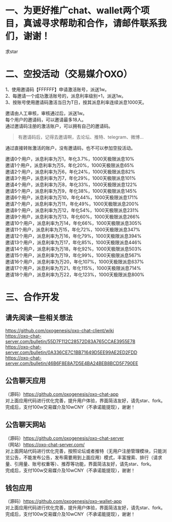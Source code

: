 # 一、为更好推广chat、wallet两个项目，真诚寻求帮助和合作，请邮件联系我们，谢谢！
求star

# 二、空投活动（交易媒介OXO）
1、使用邀请码【FFFFFF】申请激活账号，派送1w。  
2、每邀请一个成功激活账号的，派息利率级别+1，派送1w。  
3、按账号使用邀请码激活当日为T日，按其派息利率连续派息1000天。  

邀请由人工审核，审核通过后，派送1w。  
每个用户的邀请码，可以邀请最多18人。  
通过邀请码注册的激活账户，可以拥有自己的邀请码。  
> 有邀请码后，记得去邀请啊，去论坛、推特、telegram、微博...  

通过直接转账激活的账户，没有邀请码，也不可以参加空投活动。  

邀请0个用户，派息利率为万1，年化3.7%，1000天极限派息10%  
邀请1个用户，派息利率为万5，年化20%，1000天极限派息65%  
邀请2个用户，派息利率为万6，年化24%，1000天极限派息82%  
邀请3个用户，派息利率为万7，年化29%，1000天极限派息101%  
邀请4个用户，派息利率为万8，年化33%，1000天极限派息122%  
邀请5个用户，派息利率为万9，年化38%，1000天极限派息145%  
邀请6个用户，派息利率为万10，年化44%，1000天极限派息171%  
邀请7个用户，派息利率为万11，年化49%，1000天极限派息200%  
邀请8个用户，派息利率为万12，年化54%，1000天极限派息231%  
邀请9个用户，派息利率为万13，年化60%，1000天极限派息266%  
邀请10个用户，派息利率为万14，年化66%，1000天极限派息305%  
邀请11个用户，派息利率为万15，年化72%，1000天极限派息347%  
邀请12个用户，派息利率为万16，年化79%，1000天极限派息394%  
邀请13个用户，派息利率为万17，年化85%，1000天极限派息446%  
邀请14个用户，派息利率为万18，年化92%，1000天极限派息503%  
邀请15个用户，派息利率为万19，年化99%，1000天极限派息567%  
邀请16个用户，派息利率为万20，年化107%，1000天极限派息637%  
邀请17个用户，派息利率为万21，年化115%，1000天极限派息714%  
邀请18个用户，派息利率为万22，年化123%，1000天极限派息800%  

# 三、合作开发

## 请先阅读一些相关想法
https://github.com/oxogenesis/oxo-chat-client/wiki  
https://oxo-chat-server.com/bulletin/55D7F112C28572D83A765CCAE3955E78  
https://oxo-chat-server.com/bulletin/0A336CE7C1BB71649D5EE99AE2ED2FDD  
https://oxo-chat-server.com/bulletin/46B6F8E8A7D5E4BA24BEB8BCD5F790EE  

## 公告聊天应用
（源码）https://github.com/oxogenesis/oxo-chat-app  
对上面应用代码进行优化完善，提升用户体验，界面简洁友好，请先star、fork。  
完成后，支付100w交易媒介及10wCNY（不承诺能提现），谢谢！

## 公告聊天网站
（源码）https://github.com/oxogenesis/oxo-chat-server  
（网站）https://oxo-chat-server.com/  
对上面网站代码进行优化完善，按照论坛或者推特（无用户注册管理模块，只能浏览公告，不能发布公告，发布需要用到上面应用）模式，丰富搜索、排行（请求量、引用量、账号权重等）、推荐等功能，界面简洁友好，请先star、fork。  
完成后，支付100w交易媒介及10wCNY（不承诺能提现），谢谢！

## 钱包应用
（源码）https://github.com/oxogenesis/oxo-wallet-app  
对上面应用代码进行优化完善，提升用户体验，界面简洁友好，请先star、fork。  
完成后，支付100w交易媒介及10wCNY（不承诺能提现），谢谢！  
